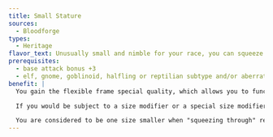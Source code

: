 ```yaml
---
title: Small Stature
sources:
  - Bloodforge
types:
  - Heritage
flavor_text: Unusually small and nimble for your race, you can squeeze into tight places.
prerequisites:
  - base attack bonus +3
  - elf, gnome, goblinoid, halfling or reptilian subtype and/or aberration, fey, or ooze type
benefit: |
  You gain the flexible frame special quality, which allows you to function in many ways as though you were one size smaller.

  If you would be subject to a size modifier or a special size modifier for an opposed check (such as Stealth), you are treated as being one size smaller if it is advantageous to you.

  You are considered to be one size smaller when "squeezing through" restrictive spaces, and may use weapons designed for creatures one size smaller without penalty. Your space and reach remain that of a creature your actual size. The effects of this ability stack with those of abilities, powers, and spells that change the subject's size.
---
```

